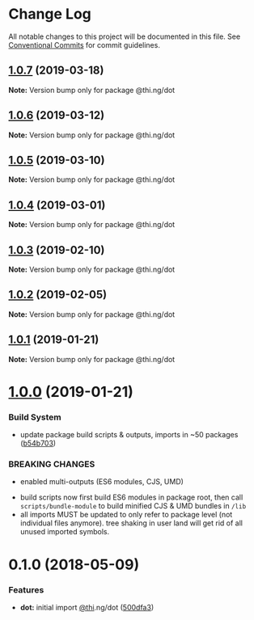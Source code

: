 # Change Log

All notable changes to this project will be documented in this file.
See [Conventional Commits](https://conventionalcommits.org) for commit guidelines.

## [1.0.7](https://github.com/thi-ng/umbrella/compare/@thi.ng/dot@1.0.6...@thi.ng/dot@1.0.7) (2019-03-18)

**Note:** Version bump only for package @thi.ng/dot





## [1.0.6](https://github.com/thi-ng/umbrella/compare/@thi.ng/dot@1.0.5...@thi.ng/dot@1.0.6) (2019-03-12)

**Note:** Version bump only for package @thi.ng/dot





## [1.0.5](https://github.com/thi-ng/umbrella/compare/@thi.ng/dot@1.0.4...@thi.ng/dot@1.0.5) (2019-03-10)

**Note:** Version bump only for package @thi.ng/dot





## [1.0.4](https://github.com/thi-ng/umbrella/compare/@thi.ng/dot@1.0.3...@thi.ng/dot@1.0.4) (2019-03-01)

**Note:** Version bump only for package @thi.ng/dot





## [1.0.3](https://github.com/thi-ng/umbrella/compare/@thi.ng/dot@1.0.2...@thi.ng/dot@1.0.3) (2019-02-10)

**Note:** Version bump only for package @thi.ng/dot





## [1.0.2](https://github.com/thi-ng/umbrella/compare/@thi.ng/dot@1.0.1...@thi.ng/dot@1.0.2) (2019-02-05)

**Note:** Version bump only for package @thi.ng/dot





## [1.0.1](https://github.com/thi-ng/umbrella/compare/@thi.ng/dot@1.0.0...@thi.ng/dot@1.0.1) (2019-01-21)

**Note:** Version bump only for package @thi.ng/dot





# [1.0.0](https://github.com/thi-ng/umbrella/compare/@thi.ng/dot@0.1.18...@thi.ng/dot@1.0.0) (2019-01-21)


### Build System

* update package build scripts & outputs, imports in ~50 packages ([b54b703](https://github.com/thi-ng/umbrella/commit/b54b703))


### BREAKING CHANGES

* enabled multi-outputs (ES6 modules, CJS, UMD)

- build scripts now first build ES6 modules in package root, then call
  `scripts/bundle-module` to build minified CJS & UMD bundles in `/lib`
- all imports MUST be updated to only refer to package level
  (not individual files anymore). tree shaking in user land will get rid of
  all unused imported symbols.


<a name="0.1.0"></a>
# 0.1.0 (2018-05-09)


### Features

* **dot:** initial import [@thi](https://github.com/thi).ng/dot ([500dfa3](https://github.com/thi-ng/umbrella/commit/500dfa3))
